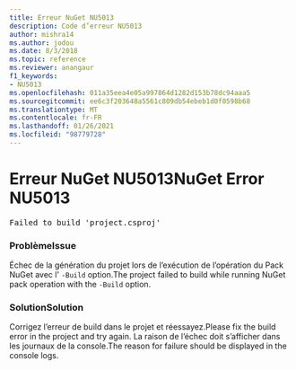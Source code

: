 ```yaml
---
title: Erreur NuGet NU5013
description: Code d’erreur NU5013
author: mishra14
ms.author: jodou
ms.date: 8/3/2018
ms.topic: reference
ms.reviewer: anangaur
f1_keywords:
- NU5013
ms.openlocfilehash: 011a35eea4e05a997864d1282d153b78dc94aaa5
ms.sourcegitcommit: ee6c3f203648a5561c809db54ebeb1d0f0598b68
ms.translationtype: MT
ms.contentlocale: fr-FR
ms.lasthandoff: 01/26/2021
ms.locfileid: "98779728"
---
```

# <a name="nuget-error-nu5013"></a><span data-ttu-id="ed4ff-103">Erreur NuGet NU5013</span><span class="sxs-lookup"><span data-stu-id="ed4ff-103">NuGet Error NU5013</span></span>
<pre>Failed to build 'project.csproj'</pre>

### <a name="issue"></a><span data-ttu-id="ed4ff-104">Problème</span><span class="sxs-lookup"><span data-stu-id="ed4ff-104">Issue</span></span>

<span data-ttu-id="ed4ff-105">Échec de la génération du projet lors de l’exécution de l’opération du Pack NuGet avec l' `-Build` option.</span><span class="sxs-lookup"><span data-stu-id="ed4ff-105">The project failed to build while running NuGet pack operation with the `-Build` option.</span></span>


### <a name="solution"></a><span data-ttu-id="ed4ff-106">Solution</span><span class="sxs-lookup"><span data-stu-id="ed4ff-106">Solution</span></span>

<span data-ttu-id="ed4ff-107">Corrigez l’erreur de build dans le projet et réessayez.</span><span class="sxs-lookup"><span data-stu-id="ed4ff-107">Please fix the build error in the project and try again.</span></span> <span data-ttu-id="ed4ff-108">La raison de l’échec doit s’afficher dans les journaux de la console.</span><span class="sxs-lookup"><span data-stu-id="ed4ff-108">The reason for failure should be displayed in the console logs.</span></span>

